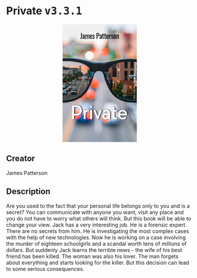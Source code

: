 
# Private <kbd>v3.3.1</kbd>

<center>
  <img src="./cover-1024.jpg"/>
</center>

## Creator
James Patterson

## Description
Are you used to the fact that your personal life belongs only to you and is a secret? You can communicate with anyone you want, visit any place and you do not have to worry what others will think. But this book will be able to change your view. Jack has a very interesting job. He is a forensic expert. There are no secrets from him. He is investigating the most complex cases with the help of new technologies. Now he is working on a case involving the murder of eighteen schoolgirls and a scandal worth tens of millions of dollars. But suddenly Jack learns the terrible news - the wife of his best friend has been killed. The woman was also his lover. The man forgets about everything and starts looking for the killer. But this decision can lead to some serious consequences. 
